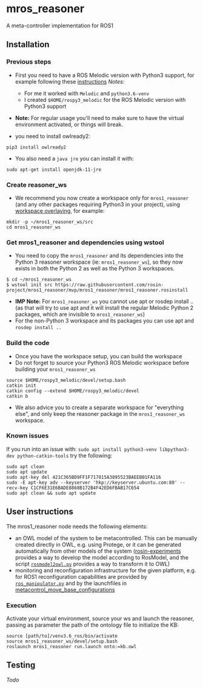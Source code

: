 # mros_reasoner
A meta-controller implementation for ROS1

## Installation

### Previous steps

- First you need to have a ROS Melodic version with Python3 support, for example following these [instructions](https://answers.ros.org/question/237613/how-to-define-ros-kinetic-to-use-python3-instead-of-python27/?answer=331009#post-id-331009)
_Notes:_
  - For me it worked with `Melodic` and `python3.6-venv`
  - I created `$HOME/rospy3_melodic` for the ROS Melodic version with Python3 support

- **Note:** For regular usage you'll need to make sure to have the virtual environment activated, or things will break.

- you need to install owlready2:
```
pip3 install owlready2
```
- You also need a `java jre` you can install it with:
```
sudo apt-get install openjdk-11-jre
```
### Create reasoner_ws

- We recommend you now create a workspace only for `mros1_reasoner` (and any other packages requiring Python3 in your project), using [workspace overlaying](http://wiki.ros.org/catkin/Tutorials/workspace_overlaying), for example:
```
mkdir -p ~/mros1_reasoner_ws/src
cd mros1_reasoner_ws
```

### Get mros1_reasoner and dependencies using wstool

- You need to copy the `mros1_reasoner` and its dependencies into the Python 3 reasoner workspace (ie: `mros1_reasoner_ws`), so they now exists in both the Python 2 as well as the Python 3 workspaces.

```
$ cd ~/mros1_reasoner_ws
$ wstool init src https://raw.githubusercontent.com/rosin-project/mros1_reasoner/mvp/mros1_reasoner/mros1_reasoner.rosinstall
```

- **IMP Note:** For `mros1_reasoner_ws` you cannot use apt or rosdep install .. (as that will try to use apt and it will install the regular Melodic Python 2 packages, which are invisible to `mros1_reasoner_ws`)
- For the non-Python 3 workspace and its packages you can use apt and `rosdep install ..`

### Build the code

- Once you have the workspace setup, you can build the workspace
- Do not forget to source your Python3 ROS Melodic workspace before building your `mros1_reasoner_ws`
```
source $HOME/rospy3_melodic/devel/setup.bash
catkin init
catkin config --extend $HOME/rospy3_melodic/devel
catkin b
```
- We also advice you to create a separate workspace for "everything else", and only keep the reasoner package in the `mros1_reasoner_ws` workspace.


### Known issues
If you run into an issue with:
`sudo apt install python3-venv libpython3-dev python-catkin-tools`
try the following:
```
sudo apt clean
sudo apt update
sudo apt-key del 421C365BD9FF1F717815A3895523BAEEB01FA116
sudo -E apt-key adv --keyserver 'hkp://keyserver.ubuntu.com:80' --recv-key C1CF6E31E6BADE8868B172B4F42ED6FBAB17C654
sudo apt clean && sudo apt update
```

## User instructions
The mros1_reasoner node needs the following elements:
- an OWL model of the system to be metacontrolled. This can be manually created directly in OWL, e.g. using Protege, or it can be generated automatically from other models of the system ([rosin-experiments](https://github.com/rosin-project/rosin-experiments) provides a way to develop the model according to RosModel, and the script [`rosmodel2owl.py`](https://github.com/tud-cor/mc_mros_reasoner/blob/master/mros1_reasoner/scripts/rosmodel2owl.py) provides a way to transform it to OWL)
- monitoring and reconfiguration infrastructure for the given platform, e.g. for ROS1 reconfiguration capabilities are provided by [`ros_manipulator.py`](https://github.com/rosin-project/metacontrol_sim/blob/master/scripts/rosgraph_manipulator.py) and by the launchfiles in [metacontrol_move_base_configurations](https://github.com/rosin-project/metacontrol_move_base_configurations)

### Execution
Activate your virtual environment, source your ws and launch the reasoner, passing as parameter the path of the ontology file to initialize the KB:
```
source [path/to]/venv3.6_ros/bin/activate
source mros1_reasoner_ws/devel/setup.bash
roslaunch mros1_reasoner run.launch onto:=kb.owl
```

## Testing
_Todo_

